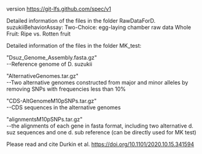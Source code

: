 version https://git-lfs.github.com/spec/v1

Detailed information of the files in the folder RawDataForD. suzukiiBehaviorAssay:
Two-Choice: egg-laying chamber raw data
Whole Fruit: Ripe vs. Rotten fruit

Detailed information of the files in the folder MK_test:

"Dsuz_Genome_Assembly.fasta.gz"     
--Reference genome of D. suzukii

"AlternativeGenomes.tar.gz"         
--Two alternative genomes constructed from major and minor alleles by removing SNPs with frequencies less than 10%  

"CDS-AltGenomeM10pSNPs.tar.gz"      
--CDS sequences in the alternative genomes  

"alignmentsM10pSNPs.tar.gz"         
--the alignments of each gene in fasta format, including two alternative d. suz sequences and one d. sub reference (can be directly used for MK test) 

Please read and cite Durkin  et al. https://doi.org/10.1101/2020.10.15.341594
